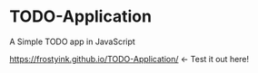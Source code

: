 # TODO-Application
A Simple TODO app in JavaScript

https://frostyink.github.io/TODO-Application/ <- Test it out here!

